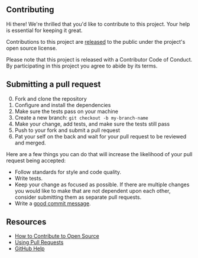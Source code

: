 ## Contributing

Hi there! We're thrilled that you'd like to contribute to this project. Your help is essential for keeping it great.

Contributions to this project are [released](https://help.github.com/articles/github-terms-of-service/#6-contributions-under-repository-license) to the public under the project's open source license.

Please note that this project is released with a Contributor Code of Conduct. By participating in this project you agree to abide by its terms.

## Submitting a pull request

0. Fork and clone the repository
1. Configure and install the dependencies
2. Make sure the tests pass on your machine
3. Create a new branch: `git checkout -b my-branch-name`
4. Make your change, add tests, and make sure the tests still pass
5. Push to your fork and submit a pull request
6. Pat your self on the back and wait for your pull request to be reviewed and merged.

Here are a few things you can do that will increase the likelihood of your pull request being accepted:

- Follow standards for style and code quality.
- Write tests.
- Keep your change as focused as possible. If there are multiple changes you would like to make that are not dependent upon each other, consider submitting them as separate pull requests.
- Write a [good commit message](http://tbaggery.com/2008/04/19/a-note-about-git-commit-messages.html).

## Resources

- [How to Contribute to Open Source](https://opensource.guide/how-to-contribute/)
- [Using Pull Requests](https://help.github.com/articles/about-pull-requests/)
- [GitHub Help](https://help.github.com)
